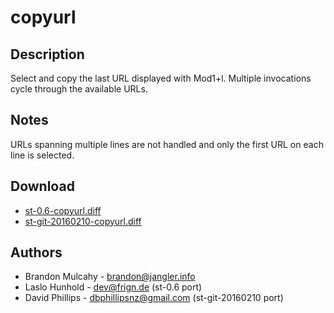 copyurl
=======

Description
-----------

Select and copy the last URL displayed with Mod1+l.
Multiple invocations cycle through the available URLs.

Notes
-----

URLs spanning multiple lines are not handled and only the first
URL on each line is selected.

Download
--------

 * [st-0.6-copyurl.diff](st-0.6-copyurl.diff)
 * [st-git-20160210-copyurl.diff](st-git-20160210-copyurl.diff)

Authors
-------

 * Brandon Mulcahy - brandon@jangler.info
 * Laslo Hunhold - dev@frign.de (st-0.6 port)
 * David Phillips - dbphillipsnz@gmail.com (st-git-20160210 port)
